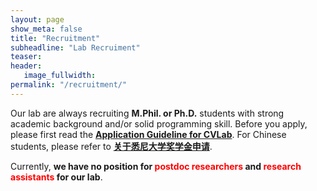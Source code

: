 ```yaml
---
layout: page
show_meta: false
title: "Recruitment"
subheadline: "Lab Recruiment"
teaser: 
header:
   image_fullwidth: 
permalink: "/recruitment/"
---
```


Our lab are always recruiting **M.Phil. or Ph.D.** students with strong academic background and/or solid programming skill. Before you apply, please first read the [**Application Guideline for CVLab**](/guidelines/guideline_eng.pdf). For Chinese students, please refer to [**关于悉尼大学奖学金申请**](/guidelines/scholarship_chi.pdf). 

Currently, **we have no position for <span style="color:red"> postdoc researchers </span> and <span style="color:red"> research assistants </span> for our lab**.
